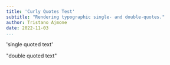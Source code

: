 ```yaml
---
title: 'Curly Quotes Test'
subtitle: "Rendering typographic single- and double-quotes."
author: Tristano Ajmone
date: 2022-11-03
...
```



'single quoted text'

"double quoted text"
